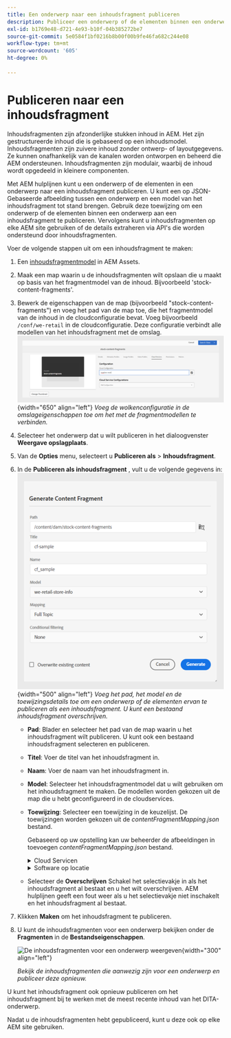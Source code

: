 ```yaml
---
title: Een onderwerp naar een inhoudsfragment publiceren
description: Publiceer een onderwerp of de elementen binnen een onderwerp aan een inhoudsfragment in AEM Gidsen.  Leer hoe u de inhoudsfragmenten die aanwezig zijn voor een onderwerp kunt weergeven en deze opnieuw kunt publiceren.
exl-id: b1769e48-d721-4e93-b10f-04b385272be7
source-git-commit: 5e0584f1bf0216b8b00f00b9fe46fa682c244e08
workflow-type: tm+mt
source-wordcount: '605'
ht-degree: 0%

---
```


# Publiceren naar een inhoudsfragment

Inhoudsfragmenten zijn afzonderlijke stukken inhoud in AEM. Het zijn gestructureerde inhoud die is gebaseerd op een inhoudsmodel. Inhoudsfragmenten zijn zuivere inhoud zonder ontwerp- of layoutgegevens. Ze kunnen onafhankelijk van de kanalen worden ontworpen en beheerd die AEM ondersteunen. Inhoudsfragmenten zijn modulair, waarbij de inhoud wordt opgedeeld in kleinere componenten.

Met AEM hulplijnen kunt u een onderwerp of de elementen in een onderwerp naar een inhoudsfragment publiceren. U kunt een op JSON-Gebaseerde afbeelding tussen een onderwerp en een model van het inhoudsfragment tot stand brengen. Gebruik deze toewijzing om een onderwerp of de elementen binnen een onderwerp aan een inhoudsfragment te publiceren. Vervolgens kunt u inhoudsfragmenten op elke AEM site gebruiken of de details extraheren via API&#39;s die worden ondersteund door inhoudsfragmenten.


Voer de volgende stappen uit om een inhoudsfragment te maken:

1. Een [inhoudsfragmentmodel](https://experienceleague.adobe.com/docs/experience-manager-65/assets/content-fragments/content-fragments-models.html?lang=en) in AEM Assets.
1. Maak een map waarin u de inhoudsfragmenten wilt opslaan die u maakt op basis van het fragmentmodel van de inhoud. Bijvoorbeeld &#39;stock-content-fragments&#39;.
1. Bewerk de eigenschappen van de map (bijvoorbeeld &quot;stock-content-fragments&quot;) en voeg het pad van de map toe, die het fragmentmodel van de inhoud in de cloudconfiguratie bevat.
Voeg bijvoorbeeld `/conf/we-retail` in de cloudconfiguratie. Deze configuratie verbindt alle modellen van het inhoudsfragment met de omslag.\
   ![gegevens over de cloudconfiguratie toevoegen aan de mapeigenschappen](images/fragment-folder-cloud-configuration.png){width="650" align="left"}
   *Voeg de wolkenconfiguratie in de omslageigenschappen toe om het met de fragmentmodellen te verbinden.*
1. Selecteer het onderwerp dat u wilt publiceren in het dialoogvenster **Weergave opslagplaats**.
1. Van de **Opties** menu, selecteert u **Publiceren als** > **Inhoudsfragment**.
1. In de **Publiceren als inhoudsfragment** , vult u de volgende gegevens in:
   ![Het fragmentmodel en toewijzingsdetails toevoegen in het dialoogvenster Publiceren als inhoudsfragment](images/content-fragment-publish.png){width="500" align="left"}
   *Voeg het pad, het model en de toewijzingsdetails toe om een onderwerp of de elementen ervan te publiceren als een inhoudsfragment. U kunt een bestaand inhoudsfragment overschrijven.*

   * **Pad**: Blader en selecteer het pad van de map waarin u het inhoudsfragment wilt publiceren. U kunt ook een bestaand inhoudsfragment selecteren en publiceren.
   * **Titel**: Voer de titel van het inhoudsfragment in.
   * **Naam**: Voer de naam van het inhoudsfragment in.
   * **Model**: Selecteer het inhoudsfragmentmodel dat u wilt gebruiken om het inhoudsfragment te maken. De modellen worden gekozen uit de map die u hebt geconfigureerd in de cloudservices.
   * **Toewijzing**: Selecteer een toewijzing in de keuzelijst. De toewijzingen worden gekozen uit de *contentFragmentMapping.json* bestand.



     Gebaseerd op uw opstelling kan uw beheerder de afbeeldingen in toevoegen *contentFragmentMapping.json* bestand.

     <details>
        <summary>Cloud Servicen</summary>

     Meer informatie over hoe [een toewijzing maken tussen een onderwerp en een inhoudsfragment](../cs-install-guide/conf-content-fragment-mapping-cs.md) in de Installatie- en configuratiehandleiding van Cloud Servicen.
     </details>

     <details>
        <summary> Software op locatie</summary>

     Meer informatie over hoe [een toewijzing maken tussen een onderwerp en een inhoudsfragment](../install-guide/conf-content-fragment-mapping.md) in de on-premise gids van de Installatie en van de Configuratie.

     </details>
   * Selecteer de **Overschrijven** Schakel het selectievakje in als het inhoudsfragment al bestaat en u het wilt overschrijven. AEM hulplijnen geeft een fout weer als u het selectievakje niet inschakelt en het inhoudsfragment al bestaat.
1. Klikken **Maken** om het inhoudsfragment te publiceren.
1. U kunt de inhoudsfragmenten voor een onderwerp bekijken onder de **Fragmenten** in de **Bestandseigenschappen**.

   ![De inhoudsfragmenten voor een onderwerp weergeven](images/topic-content-fragments.png){width="300" align="left"}

   *Bekijk de inhoudsfragmenten die aanwezig zijn voor een onderwerp en publiceer deze opnieuw.*

U kunt het inhoudsfragment ook opnieuw publiceren om het inhoudsfragment bij te werken met de meest recente inhoud van het DITA-onderwerp.



Nadat u de inhoudsfragmenten hebt gepubliceerd, kunt u deze ook op elke AEM site gebruiken.
